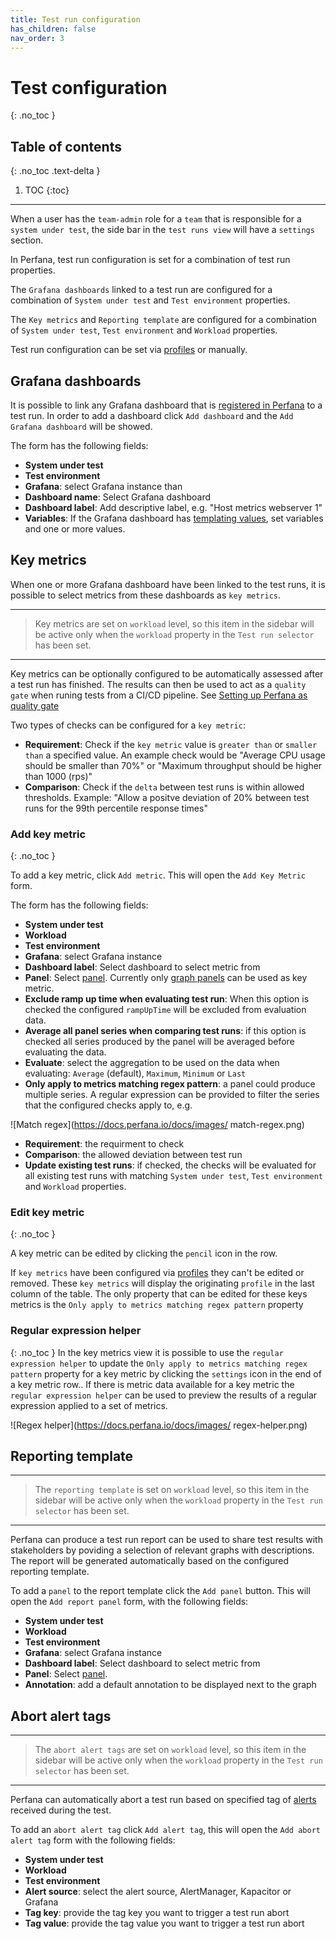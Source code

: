 ```yaml
---
title: Test run configuration
has_children: false
nav_order: 3
---
```


# Test configuration
{: .no_toc }

## Table of contents
{: .no_toc .text-delta }

1. TOC
{:toc}

---

When a user has the `team-admin` role for a `team` that is responsible for  a `system under test`, the side bar in the `test runs view` will have a `settings` section.

In Perfana, test run configuration is set for a combination of test run properties. 

The `Grafana dashboards` linked to a test run are configured for a combination  of `System under test` and `Test environment` properties.

The `Key metrics` and `Reporting template` are configured for a combination  of `System under test`, `Test environment` and `Workload` properties.

Test run configuration can be set via [profiles](https://perfana.github.io/perfana-docs/docs/administration/administration.html#profiles-configuration) or manually.

## Grafana dashboards

It is possible to link any Grafana dashboard that is [registered in Perfana](https://perfana.github.io/perfana-docs/docs/administration/administration.html#grafana-configuration) to a test run. In order to add a dashboard click `Add dashboard` and the `Add Grafana dashboard` will be showed.

The form has the following fields:
* **System under test**
* **Test environment**
* **Grafana**: select Grafana instance than
* **Dashboard name**: Select Grafana dashboard
* **Dashboard label**: Add descriptive label, e.g. "Host metrics webserver 1"
* **Variables**: If the Grafana dashboard has [templating values](https://grafana.com/docs/grafana/latest/reference/templating/), set variables and one or more values.

## Key metrics  

When one or more Grafana dashboard have been linked to the test runs, it is possible to select metrics from these dashboards as `key metrics`. 

--- 

> Key metrics are set on `workload` level, so this item in the sidebar will be active only when the `workload` property in the `Test run selector` has been set.

--- 
Key metrics can be optionally configured to be automatically assessed after a test run has finished. The results can then be used to act as a `quality gate` when runing tests from a CI/CD pipeline. See [Setting up Perfana as quality gate](https://perfana.github.io/perfana-docs/docs/administration/ci-cd.html#quality-gate)

Two types of checks can be configured for a `key metric`:
* **Requirement**: Check if the `key metric` value is `greater than` or `smaller than` a specified value. An example check would be "Average CPU usage should be smaller than 70%" or "Maximum throughput should be higher than 1000 (rps)"
* **Comparison**: Check if the `delta` between test runs is within allowed thresholds. Example: "Allow a positve deviation of 20% between test runs for the 99th percentile response times"

### Add key metric
{: .no_toc }

To add a key metric, click `Add metric`. This will open the `Add Key Metric` form.

The form has the following fields:
* **System under test**
* **Workload**
* **Test environment**
* **Grafana**: select Grafana instance
* **Dashboard label**: Select dashboard to select metric from
* **Panel**: Select [panel](https://grafana.com/docs/grafana/latest/features/panels/panels/). Currently only [graph panels](https://grafana.com/docs/grafana/latest/features/panels/graph/) can be used as key metric.
* **Exclude ramp up time when evaluating test run**: When this option is checked the configured `rampUpTime` will be excluded from evaluation data.
* **Average all panel series when comparing test runs**: if this option is checked all series produced by the panel will be averaged before evaluating the data.
* **Evaluate**: select the aggregation to be used on the data when evaluating: `Average` (default), `Maximum`, `Minimum` or `Last`
* **Only apply to metrics matching regex pattern**: a panel could produce multiple series. A regular expression can be provided to filter the series that the configured checks apply to, e.g.

![Match regex](https://docs.perfana.io/docs/images/
match-regex.png)

* **Requirement**: the requirment to check
* **Comparison**: the allowed deviation between test run 
* **Update existing test runs**: if checked, the checks will be evaluated for all existing test runs with matching `System under test`, `Test environment` and `Workload` properties.

### Edit key metric
{: .no_toc }


A key metric can be edited by clicking the `pencil` icon in the row. 

If `key metrics` have been configured via [profiles](https://perfana.github.io/perfana-docs/docs/administration/administration.html#profiles-configuration) they can't be edited or removed. These `key metrics` will display the originating `profile` in the last column of the table. The only property that can be edited for these keys metrics is the `Only apply to metrics matching regex pattern` property

### Regular expression helper
{: .no_toc }
In the key metrics view it is possible to use the `regular expression helper` to update the `Only apply to metrics matching regex pattern` property for a key metric by clicking the `settings` icon in the end of a key metric row.. If there is metric data available for a key metric the `regular expression helper` can be used to preview the results of a regular expression applied to a set of metrics.

![Regex helper](https://docs.perfana.io/docs/images/
regex-helper.png)


## Reporting template 

--- 

> The `reporting template` is set on `workload` level, so this item in the sidebar will be active only when the `workload` property in the `Test run selector` has been set. 

--- 

Perfana can produce a test run report can be used to share test results with stakeholders by poviding a selection of relevant graphs with descriptions. The report will be generated automatically based on the configured reporting template. 

To add a `panel` to the report template click the `Add panel` button. This will open the `Add report panel` form, with the following fields:

* **System under test**
* **Workload**
* **Test environment**
* **Grafana**: select Grafana instance
* **Dashboard label**: Select dashboard to select metric from
* **Panel**: Select [panel](https://grafana.com/docs/grafana/latest/features/panels/panels/). 
* **Annotation**: add a default annotation to be displayed next to the graph

## Abort alert tags 

--- 

> The `abort alert tags` are set on `workload` level, so this item in the sidebar will be active only when the `workload` property in the `Test run selector` has been set. 

--- 

Perfana can automatically abort a test run based on specified tag of [alerts](https://perfana.github.io/perfana-docs/docs/alerts/alerts.html) received during the test.

To add an `abort alert tag` click `Add alert tag`, this will open the `Add abort alert tag` form with the following fields:

* **System under test**
* **Workload**
* **Test environment**
* **Alert source**: select the alert source, AlertManager, Kapacitor or Grafana
* **Tag key**: provide the tag key you want to trigger a test run abort
* **Tag value**: provide the tag value you want to trigger a test run abort